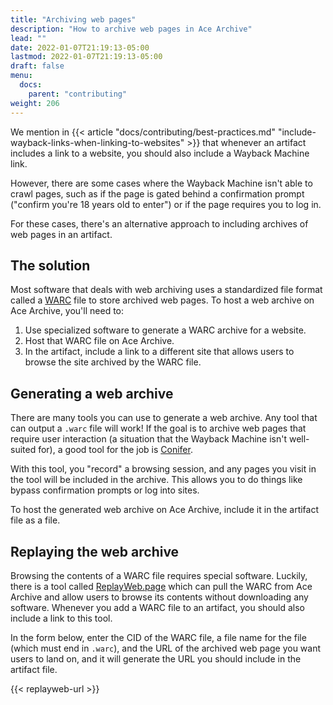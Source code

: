 ```yaml
---
title: "Archiving web pages"
description: "How to archive web pages in Ace Archive"
lead: ""
date: 2022-01-07T21:19:13-05:00
lastmod: 2022-01-07T21:19:13-05:00
draft: false
menu:
  docs:
    parent: "contributing"
weight: 206
---
```


We mention in {{< article "docs/contributing/best-practices.md"
"include-wayback-links-when-linking-to-websites" >}} that whenever an artifact
includes a link to a website, you should also include a Wayback Machine link.

However, there are some cases where the Wayback Machine isn't able to crawl
pages, such as if the page is gated behind a confirmation prompt ("confirm
you're 18 years old to enter") or if the page requires you to log in.

For these cases, there's an alternative approach to including archives of web
pages in an artifact.

## The solution

Most software that deals with web archiving uses a standardized file format
called a [WARC](https://en.wikipedia.org/wiki/Web_ARChive) file to store
archived web pages. To host a web archive on Ace Archive, you'll need to:

1. Use specialized software to generate a WARC archive for a website.
2. Host that WARC file on Ace Archive.
3. In the artifact, include a link to a different site that allows users to
   browse the site archived by the WARC file.

## Generating a web archive

There are many tools you can use to generate a web archive. Any tool that can
output a `.warc` file will work! If the goal is to archive web pages that
require user interaction (a situation that the Wayback Machine isn't
well-suited for), a good tool for the job is
[Conifer](https://conifer.rhizome.org/).

With this tool, you "record" a browsing session, and any pages you visit in the
tool will be included in the archive. This allows you to do things like bypass
confirmation prompts or log into sites.

To host the generated web archive on Ace Archive, include it in the artifact
file as a file.

## Replaying the web archive

Browsing the contents of a WARC file requires special software. Luckily, there
is a tool called [ReplayWeb.page](https://replayweb.page/) which can pull the
WARC from Ace Archive and allow users to browse its contents without
downloading any software. Whenever you add a WARC file to an artifact, you
should also include a link to this tool.

In the form below, enter the CID of the WARC file, a file name for the file
(which must end in `.warc`), and the URL of the archived web page you want
users to land on, and it will generate the URL you should include in the
artifact file.

{{< replayweb-url >}}
